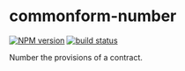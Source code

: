commonform-number
=================

[![NPM version](https://img.shields.io/npm/v/commonform-number.svg)](https://www.npmjs.com/package/commonform-number)
[![build status](https://img.shields.io/travis/commonform/commonform-number.svg)](http://travis-ci.org/commonform/commonform-number)

Number the provisions of a contract.
